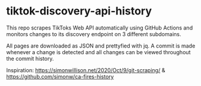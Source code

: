 # tiktok-discovery-api-history

This repo scrapes TikToks Web API automatically using GitHub Actions and monitors changes to its discovery endpoint on 3 different subdomains.

All pages are downloaded as JSON and prettyfied with jq. A commit is made whenever a change is detected and all changes can be viewed throughout the commit history.


Inspiration: https://simonwillison.net/2020/Oct/9/git-scraping/ & https://github.com/simonw/ca-fires-history
